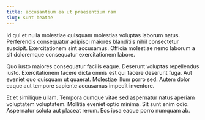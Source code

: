 ```yaml
---
title: accusantium ea ut praesentium nam
slug: sunt beatae
---
```


Id qui et nulla molestiae quisquam molestias voluptas laborum natus. Perferendis consequatur adipisci maiores blanditiis nihil consectetur suscipit. Exercitationem sint accusamus. Officia molestiae nemo laborum a sit doloremque consequatur exercitationem labore.

Quo iusto maiores consequatur facilis eaque. Deserunt voluptas repellendus iusto. Exercitationem facere dicta omnis est qui facere deserunt fuga. Aut eveniet quo quisquam ut quaerat. Molestiae illum porro sed. Autem dolor eaque aut tempore sapiente accusamus impedit inventore.

Et et similique ullam. Tempora cumque vitae sed aspernatur natus aperiam voluptatem voluptatem. Mollitia eveniet optio minima. Sit sunt enim odio. Aspernatur soluta aut placeat rerum. Eos ipsa eaque porro numquam ab.
